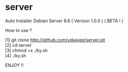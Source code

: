 # server
Auto Installer Debian Server 8.6 ( Version 1.0.0 ) ( BETA ! )

How to use ?

[1] git clone http://github.com/yekayee/server.git<br>
[2] cd server<br>
[3] chmod +x ./ky.sh<br>
[4] ./ky.sh<br>


ENJOY !!
